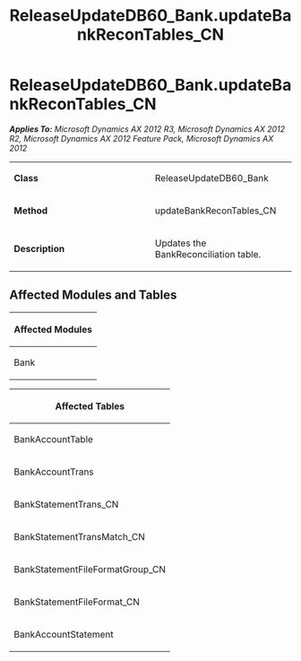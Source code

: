 ﻿---
title: ReleaseUpdateDB60_Bank.updateBankReconTables_CN
TOCTitle: ReleaseUpdateDB60_Bank.updateBankReconTables_CN
ms:assetid: 143c8838-ea5d-cd98-d9a7-dcb23b04ff18
ms:mtpsurl: https://msdn.microsoft.com/en-us/library/JJ718506(v=AX.60)
ms:contentKeyID: 49706789
ms.date: 05/18/2015
mtps_version: v=AX.60
---

# ReleaseUpdateDB60\_Bank.updateBankReconTables\_CN 


_**Applies To:** Microsoft Dynamics AX 2012 R3, Microsoft Dynamics AX 2012 R2, Microsoft Dynamics AX 2012 Feature Pack, Microsoft Dynamics AX 2012_

<table>
<colgroup>
<col style="width: 50%" />
<col style="width: 50%" />
</colgroup>
<tbody>
<tr class="odd">
<td><p><strong>Class</strong></p></td>
<td><p>ReleaseUpdateDB60_Bank</p></td>
</tr>
<tr class="even">
<td><p><strong>Method</strong></p></td>
<td><p>updateBankReconTables_CN</p></td>
</tr>
<tr class="odd">
<td><p><strong>Description</strong></p></td>
<td><p>Updates the BankReconciliation table.</p></td>
</tr>
</tbody>
</table>


## Affected Modules and Tables

<table>
<colgroup>
<col style="width: 100%" />
</colgroup>
<thead>
<tr class="header">
<th><p>Affected Modules</p></th>
</tr>
</thead>
<tbody>
<tr class="odd">
<td><p>Bank</p></td>
</tr>
</tbody>
</table>


<table>
<colgroup>
<col style="width: 100%" />
</colgroup>
<thead>
<tr class="header">
<th><p>Affected Tables</p></th>
</tr>
</thead>
<tbody>
<tr class="odd">
<td><p>BankAccountTable</p></td>
</tr>
<tr class="even">
<td><p>BankAccountTrans</p></td>
</tr>
<tr class="odd">
<td><p>BankStatementTrans_CN</p></td>
</tr>
<tr class="even">
<td><p>BankStatementTransMatch_CN</p></td>
</tr>
<tr class="odd">
<td><p>BankStatementFileFormatGroup_CN</p></td>
</tr>
<tr class="even">
<td><p>BankStatementFileFormat_CN</p></td>
</tr>
<tr class="odd">
<td><p>BankAccountStatement</p></td>
</tr>
</tbody>
</table>

  


